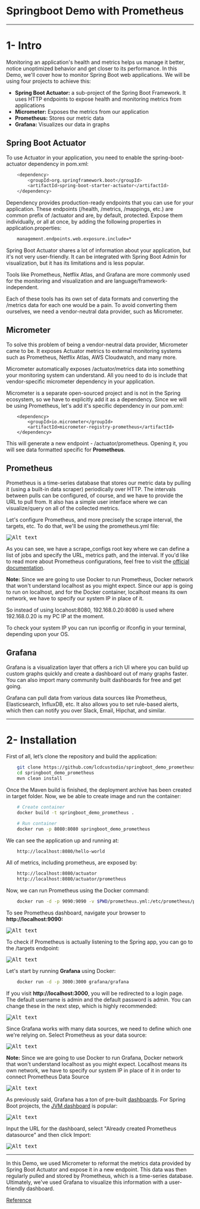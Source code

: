 Springboot Demo with Prometheus
===========================
--------------

1- Intro
===========================
Monitoring an application's health and metrics helps us manage it better, notice unoptimized behavior and get closer to its performance. In this Demo, we'll cover how to monitor Spring Boot web applications. We will be using four projects to achieve this:

- **Spring Boot Actuator:** a sub-project of the Spring Boot Framework. It uses HTTP endpoints to expose health and monitoring metrics from applications
- **Micrometer:** Exposes the metrics from our application
- **Prometheus:** Stores our metric data
- **Grafana:** Visualizes our data in graphs




## Spring Boot Actuator

To use Actuator in your application, you need to enable the spring-boot-actuator dependency in pom.xml:

```sh
    <dependency>
        <groupId>org.springframework.boot</groupId>
        <artifactId>spring-boot-starter-actuator</artifactId>
    </dependency>
```

Dependency provides production-ready endpoints that you can use for your application. These endpoints (/health, /metrics, /mappings, etc.) are common prefix of /actuator and are, by default, protected. Expose them individually, or all at once, by adding the following properties in application.properties:

```sh
    management.endpoints.web.exposure.include=*
```

Spring Boot Actuator shares a lot of information about your application, but it's not very user-friendly. It can be integrated with Spring Boot Admin for visualization, but it has its limitations and is less popular.

Tools like Prometheus, Netflix Atlas, and Grafana are more commonly used for the monitoring and visualization and are language/framework-independent.

Each of these tools has its own set of data formats and converting the /metrics data for each one would be a pain. To avoid converting them ourselves, we need a vendor-neutral data provider, such as Micrometer.

## Micrometer

To solve this problem of being a vendor-neutral data provider, Micrometer came to be. It exposes Actuator metrics to external monitoring systems such as Prometheus, Netflix Atlas, AWS Cloudwatch, and many more.

Micrometer automatically exposes /actuator/metrics data into something your monitoring system can understand. All you need to do is include that vendor-specific micrometer dependency in your application.

Micrometer is a separate open-sourced project and is not in the Spring ecosystem, so we have to explicitly add it as a dependency. Since we will be using Prometheus, let's add it's specific dependency in our pom.xml:

```
    <dependency>
        <groupId>io.micrometer</groupId>
        <artifactId>micrometer-registry-prometheus</artifactId>
    </dependency>
```
This will generate a new endpoint - /actuator/prometheus. Opening it, you will see data formatted specific for **Prometheus**.

## Prometheus

Prometheus is a time-series database that stores our metric data by pulling it (using a built-in data scraper) periodically over HTTP. The intervals between pulls can be configured, of course, and we have to provide the URL to pull from. It also has a simple user interface where we can visualize/query on all of the collected metrics.

Let's configure Prometheus, and more precisely the scrape interval, the targets, etc. To do that, we'll be using the prometheus.yml file:

<kbd>![Alt text](/pictures/prometheus_yaml.png "Prometheus yaml file")</kbd>

As you can see, we have a scrape_configs root key where we can define a list of jobs and specify the URL, metrics path, and the interval. If you'd like to read more about Prometheus configurations, feel free to visit the [official documentation](https://prometheus.io/docs/prometheus/latest/configuration/configuration/).

**Note:** Since we are going to use Docker to run Prometheus, Docker network that won't understand localhost as you might expect. Since our app is going to run on localhost, and for the Docker container, localhost means its own network, we have to specify our system IP in place of it.

So instead of using locahost:8080, 192.168.0.20:8080 is used where 192.168.0.20 is my PC IP at the moment.

To check your system IP you can run ipconfig or ifconfig in your terminal, depending upon your OS.

## Grafana

Grafana is a visualization layer that offers a rich UI where you can build up custom graphs quickly and create a dashboard out of many graphs faster. You can also import many community built dashboards for free and get going.

Grafana can pull data from various data sources like Prometheus, Elasticsearch, InfluxDB, etc. It also allows you to set rule-based alerts, which then can notify you over Slack, Email, Hipchat, and similar.


------------

2- Installation
===========================

First of all, let’s clone the repository and build the application:

```sh
    git clone https://github.com/lcdcustodio/springboot_demo_prometheus.git
    cd springboot_demo_prometheus
    mvn clean install
```    

Once the Maven build is finished, the deployment archive has been created in target folder. Now, we be able to create image and run the container:  

```sh
    # Create container
    docker build -t springboot_demo_prometheus .
```

```sh    
    # Run container
    docker run -p 8080:8080 springboot_demo_prometheus
```    

We can see the application up and running at:

```sh
    http://localhost:8080/hello-world
```    

All of metrics, including prometheus, are exposed by:

```sh
    http://localhost:8080/actuator
    http://localhost:8080/actuator/prometheus
```    

Now, we can run Prometheus using the Docker command:


```sh
    docker run -d -p 9090:9090 -v $PWD/prometheus.yml:/etc/prometheus/prometheus.yml prom/prometheus
```    


To see Prometheus dashboard, navigate your browser to **http://localhost:9090:**

<kbd>![Alt text](/pictures/prometheus.png "Welcome Prometheus")</kbd>

To check if Prometheus is actually listening to the Spring app, you can go to the /targets endpoint:

<kbd>![Alt text](/pictures/prometheus_target.png "Prometheus Target")</kbd>


Let's start  by running **Grafana** using Docker:


```sh
    docker run -d -p 3000:3000 grafana/grafana
```    

If you visit **http://localhost:3000**, you will be redirected to a login page. The default username is admin and the default password is admin. You can change these in the next step, which is highly recommended:

<kbd>![Alt text](/pictures/grafana.png "Grafana")</kbd>

Since Grafana works with many data sources, we need to define which one we're relying on. Select Prometheus as your data source:

<kbd>![Alt text](/pictures/grafana_ds_1.png "Grafana DataSource")</kbd>

**Note:** Since we are going to use Docker to run Grafana, Docker network that won't understand localhost as you might expect. Localhost means its own network, we have to specify our system IP in place of it in order to connect Prometheus Data Source

<kbd>![Alt text](/pictures/grafana_ds_2.png "Grafana Prometheus Ready")</kbd>

As previously said, Grafana has a ton of pre-built [dashboards](https://grafana.com/grafana/dashboards/). For Spring Boot projects, the [JVM dashboard](https://grafana.com/grafana/dashboards/4701-jvm-micrometer/) is popular:

<kbd>![Alt text](/pictures/grafana_import.png "Grafana Import")</kbd>

Input the URL for the dashboard, select "Already created Prometheus datasource" and then click Import:

<kbd>![Alt text](/pictures/grafana_outcome.png "Grafana Outcomes")</kbd>

---------

In this Demo, we used Micrometer to reformat the metrics data provided by Spring Boot Actuator and expose it in a new endpoint. This data was then regularly pulled and stored by Prometheus, which is a time-series database. Ultimately, we've used Grafana to visualize this information with a user-friendly dashboard.


[Reference](https://stackabuse.com/monitoring-spring-boot-apps-with-micrometer-prometheus-and-grafana/)
